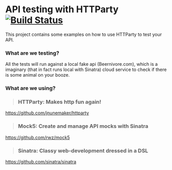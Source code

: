 # API testing with HTTParty [![Build Status](https://travis-ci.org/chaoscifer/api-testing-with-httparty.svg?branch=master)](https://travis-ci.org/chaoscifer/api-testing-with-httparty)

This project contains some examples on how to use HTTParty to test your API.

### What are we testing?

All the tests will run against a local fake api (Beernivore.com), which is a imaginary (that in fact runs local with Sinatra) cloud service to check if there is some animal on your booze.

### What are we using?

> ### HTTParty: Makes http fun again!
https://github.com/jnunemaker/httparty

> ### Mock5: Create and manage API mocks with Sinatra
https://github.com/rwz/mock5

> ### Sinatra: Classy web-development dressed in a DSL
https://github.com/sinatra/sinatra